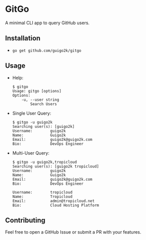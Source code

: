 # GitGo
A minimal CLI app to query GitHub users.

## Installation
- `go get github.com/guigo2k/gitgo`

## Usage
- Help:

    ```
    $ gitgo
    Usage: gitgo [options]
    Options:
        -u, --user string
            Search Users
    ```  

- Single User Query:

    ```
    $ gitgo -u guigo2k
    Searching user(s): [guigo2k]
    Username:        guigo2k
    Name:            Guigo2k
    Email:           guigo2k@guigo2k.com
    Bio:             DevOps Engineer
    ```

- Multi-User Query:

    ```
    $ gitgo -u guigo2k,tropicloud                                                                                                                                    
    Searching user(s): [guigo2k tropicloud]
    Username:        guigo2k
    Name:            Guigo2k
    Email:           guigo2k@guigo2k.com
    Bio:             DevOps Engineer

    Username:        tropicloud
    Name:            Tropicloud
    Email:           admin@tropicloud.net
    Bio:             Cloud Hosting Platform
    ```

## Contributing
Feel free to open a GitHub Issue or submit a PR with your features.
